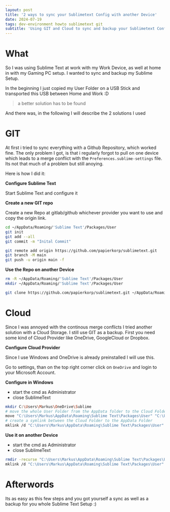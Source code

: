 ```yaml
---
layout: post
title: '2 ways to sync your Sublimetext Config with another Device'
date: 2024-07-19
tags: dev-environment howto sublimetext git
subtitle: 'Using GIT and Cloud to sync and backup your Sublimetext Configuration'
---
```


# What

So I was using Sublime Text at work with my Work Device, as well at home in with my Gaming PC setup.
I wanted to sync and backup my Sublime Setup.

In the beginning I just copied my User Folder on a USB Stick and transported this USB between Home and Work :D

> a better solution has to be found

And there was, in the following I will describe the 2 solutions I used

# GIT

At first i tried to sync everything with a Github Repository, which worked fine. The only problem I got, is that i regularly forgot to pull on one device which leads to a merge conflict with the `Preferences.sublime-settings` file. Its not that much of a problem but still anoying.

Here is how I did it:

**Configure Sublime Text**

Start Sublime Text and configure it

**Create a new GIT repo**

Create a new Repo at gitlab/github whichever provider you want to use and copy the origin link.

```bash
cd ~/AppData/Roaming/'Sublime Text'/Packages/User
git init
git add --all
git commit -m "Inital Commit"

git remote add origin https://github.com/papierkorp/sublimetext.git
git branch -M main
git push -u origin main -f
```

**Use the Repo on another Device**

```bash
rm -R ~/AppData/Roaming/'Sublime Text'/Packages/User
mkdir ~/AppData/Roaming/'Sublime Text'/Packages/User

git clone https://github.com/papierkorp/sublimetext.git ~/AppData/Roaming/'Sublime Text'/Packages/User
```

# Cloud

Since I was annoyed with the continous merge conflicts I tried another solution with a Cloud Storage. I still use GIT as a backup.
First you need some kind of Cloud Provider like OneDrive, GoogleCloud or Dropbox.

**Configure Cloud Provider**

Since I use Windows and OneDrive is already preinstalled I will use this.

Go to settings, than on the top right corner click on `OneDrive` and login to your Microsoft Account.

**Configure in Windows**

- start the cmd as Administrator
- close SublimeText

```bash
mkdir C:\Users\Markus\OneDrive\Sublime
# move the whole User Folder from the AppData folder to the Cloud Folder
move "C:\Users\Markus\AppData\Roaming\Sublime Text\Packages\User" "C:\Users\Markus\OneDrive\Sublime\User"
# create a symlink between the Cloud Folder to the AppData Folder
mklink /d "C:\Users\Markus\AppData\Roaming\Sublime Text\Packages\User" "C:\Users\Markus\OneDrive\Sublime\User"
```

**Use it on another Device**

- start the cmd as Administrator
- close SublimeText

```bash
rmdir -recurse "C:\Users\Markus\AppData\Roaming\Sublime Text\Packages\User"
mklink /d "C:\Users\Markus\AppData\Roaming\Sublime Text\Packages\User" "C:\Users\Markus\OneDrive\Sublime\User"
```

# Afterwords

Its as easy as this few steps and you got yourself a sync as well as a backup for you whole Sublime Text Setup :)
